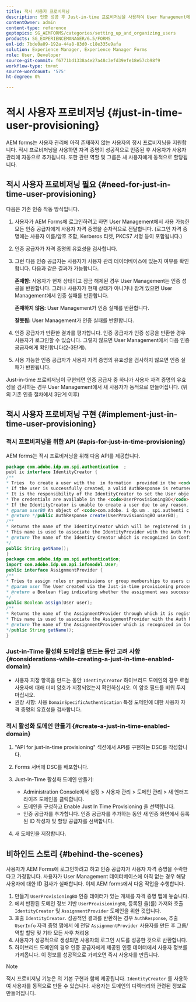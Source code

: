 ```yaml
---
title: 적시 사용자 프로비저닝
description: 인증 성공 후 Just-in-time 프로비저닝을 사용하여 User Management에 사용자를 추가하고 관련 역할 및 그룹을 새 사용자에게 동적으로 할당합니다.
contentOwner: admin
content-type: reference
geptopics: SG_AEMFORMS/categories/setting_up_and_organizing_users
products: SG_EXPERIENCEMANAGER/6.5/FORMS
exl-id: 7bde0a09-192a-44a8-83d0-c18e335e9afa
solution: Experience Manager, Experience Manager Forms
role: User, Developer
source-git-commit: f6771bd1338a4e27a48c3efd39efe18e57cb98f9
workflow-type: tm+mt
source-wordcount: '575'
ht-degree: 0%

---
```


# 적시 사용자 프로비저닝 {#just-in-time-user-provisioning}

AEM forms는 사용자 관리에 아직 존재하지 않는 사용자의 정시 프로비저닝을 지원합니다. 적시 프로비저닝을 사용하면 자격 증명이 성공적으로 인증된 후 사용자가 사용자 관리에 자동으로 추가됩니다. 또한 관련 역할 및 그룹은 새 사용자에게 동적으로 할당됩니다.

## 적시 사용자 프로비저닝 필요 {#need-for-just-in-time-user-provisioning}

다음은 기존 인증 작동 방식입니다.

1. 사용자가 AEM Forms에 로그인하려고 하면 User Management에서 사용 가능한 모든 인증 공급자에게 사용자 자격 증명을 순차적으로 전달합니다. (로그인 자격 증명에는 사용자 이름/암호 조합, Kerberos 티켓, PKCS7 서명 등이 포함됩니다.)
1. 인증 공급자가 자격 증명의 유효성을 검사합니다.
1. 그런 다음 인증 공급자는 사용자가 사용자 관리 데이터베이스에 있는지 여부를 확인합니다. 다음과 같은 결과가 가능합니다.

   **존재함:** 사용자가 현재 상태이고 잠금 해제된 경우 User Management는 인증 성공을 반환합니다. 그러나 사용자가 현재 상태가 아니거나 잠겨 있으면 User Management에서 인증 실패를 반환합니다.

   **존재하지 않음:** User Management가 인증 실패를 반환합니다.

   **잘못됨:** User Management가 인증 실패를 반환합니다.

1. 인증 공급자가 반환한 결과를 평가합니다. 인증 공급자가 인증 성공을 반환한 경우 사용자가 로그인할 수 있습니다. 그렇지 않으면 User Management에서 다음 인증 공급자에게 확인합니다(2-3단계).
1. 사용 가능한 인증 공급자가 사용자 자격 증명의 유효성을 검사하지 않으면 인증 실패가 반환됩니다.

Just-in-time 프로비저닝이 구현되면 인증 공급자 중 하나가 사용자 자격 증명의 유효성을 검사하는 경우 User Management에서 새 사용자가 동적으로 만들어집니다. (위의 기존 인증 절차에서 3단계 이후)

## 적시 사용자 프로비저닝 구현 {#implement-just-in-time-user-provisioning}

### 적시 프로비저닝을 위한 API {#apis-for-just-in-time-provisioning}

AEM forms는 적시 프로비저닝을 위해 다음 API를 제공합니다.

```java
package com.adobe.idp.um.spi.authentication  ;
publ ic interface IdentityCreator {
/**
* Tries  to create a user with the  in formation  provided in the <code>UserProvisioningBO</code> object.
* If the user is successfully created, a valid AuthResponse is returned along with the information using which the user was created.
* It is the responsibility of the IdentityCreator to set the User obje ct  in the cre dential map with th e  ke y  <code>UMA u thenticationUtil.authenticatedUserKey</code>
* The credentials are available in the <code>UserProvisioningBO</code> object in the 'credentials' property.
* If the IdentityCreator is unable to create a user due to any reason, it returns <code>null</code>
* @param userBO An object of <code>com.adobe. i dp.um . spi.authenti c ationUserProvisioningBO</code>
* @return */public AuthResponse create(UserProvisioningBO userBO);
/**
* Returns the name of the IdentityCreator which will be registered in preferences.
* This name is used to associate the IdentityProvider with the Auth Provider Configuration in the domain.
* @return The name of the Identity Creator which is recognized in Configuration.
*/
public String getName();
}
package com.adobe.idp.um.spi.authentication;
import com.adobe.idp.um.api.infomodel.User;
public interface AssignmentProvider {
/**
* Tries to assign roles or permissions or group memberships to users created via Just-in-time provisioning.
* @param user The User created via the Just-in-time provisioning process.
* @return a Boolean flag indicating whether the assignment was successful or not.
*/
public Boolean assign(User user);
/**
* Returns the name of the AssignmentProvider through which it is registered under preferences.
* This name is used to associate the AssignmentProvider with the Auth Provider Configuration in the domain.
* @return The name of the AssignmentProvider which is recognized in Configuration.
*/public String getName();
}
```

### Just-in-Time 활성화 도메인을 만드는 동안 고려 사항 {#considerations-while-creating-a-just-in-time-enabled-domain}

* 사용자 지정 항목을 만드는 동안 `IdentityCreator` 하이브리드 도메인의 경우 로컬 사용자에 대해 더미 암호가 지정되었는지 확인하십시오. 이 암호 필드를 비워 두지 마십시오.
* 권장 사항: 사용 `DomainSpecificAuthentication` 특정 도메인에 대한 사용자 자격 증명의 유효성을 검사합니다.

### 적시 활성화 도메인 만들기 {#create-a-just-in-time-enabled-domain}

1. &quot;API for just-in-time provisioning&quot; 섹션에서 API를 구현하는 DSC를 작성합니다.
1. Forms 서버에 DSC를 배포합니다.
1. Just-In-Time 활성화 도메인 만들기:

   * Administration Console에서 설정 > 사용자 관리 > 도메인 관리 > 새 엔터프라이즈 도메인을 클릭합니다.
   * 도메인을 구성하고 Enable Just In Time Provisioning 을 선택합니다. <!--Fix broken link (See Setting up and managing domains).-->
   * 인증 공급자를 추가합니다. 인증 공급자를 추가하는 동안 새 인증 화면에서 등록된 ID 작성자 및 할당 공급자를 선택합니다.

1. 새 도메인을 저장합니다.

## 비하인드 스토리 {#behind-the-scenes}

사용자가 AEM Forms에 로그인하려고 하고 인증 공급자가 사용자 자격 증명을 수락한다고 가정합니다. 사용자가 User Management 데이터베이스에 아직 없는 경우 해당 사용자에 대한 ID 검사가 실패합니다. 이제 AEM forms에서 다음 작업을 수행합니다.

1. 만들기 `UserProvisioningBO` 인증 데이터가 있는 개체를 자격 증명 맵에 놓습니다.
1. 에서 반환된 도메인 정보 기반 `UserProvisioningBO`, 등록된 을(를) 가져와 호출 `IdentityCreator` 및 `AssignmentProvider` 도메인을 위한 것입니다.
1. 호출 `IdentityCreator`. 성공적인 결과를 반환하는 경우 `AuthResponse`, 추출 `UserInfo` 자격 증명 맵에서 에 전달 `AssignmentProvider` 사용자를 만든 후 그룹/역할 할당 및 기타 모든 사후 처리용
1. 사용자가 성공적으로 생성되면 사용자의 로그인 시도를 성공한 것으로 반환합니다.
1. 하이브리드 도메인의 경우 인증 공급자에게 제공된 인증 데이터에서 사용자 정보를 가져옵니다. 이 정보를 성공적으로 가져오면 즉시 사용자를 만듭니다.

>[!NOTE]
>
>적시 프로비저닝 기능은 의 기본 구현과 함께 제공됩니다. `IdentityCreator` 를 사용하여 사용자를 동적으로 만들 수 있습니다. 사용자는 도메인의 디렉터리와 관련된 정보로 만들어집니다.
